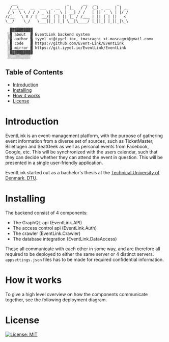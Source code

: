 ```
   __                      _      __   _         _    
  /__\__   __  ___  _ __  | |_   / /  (_) _ __  | | __
 /_\  \ \ / / / _ \| '_ \ | __| / /   | || '_ \ | |/ /
//__   \ V / |  __/| | | || |_ / /___ | || | | ||   < 
\__/    \_/   \___||_| |_| \__|\____/ |_||_| |_||_|\_\
                                                      
  ▓▓▓▓▓▓▓▓▓▓
 ░▓ about  ▓ EventLink backend system
 ░▓ author ▓ iyyel <i@iyyel.io>, tmascagni <t.mascagni@gmail.com>
 ░▓ code   ▓ https://github.com/Event-Link/EventLink
 ░▓ mirror ▓ https://git.iyyel.io/EventLink/EventLink
 ░▓▓▓▓▓▓▓▓▓▓
 ░░░░░░░░░░
```

## Table of Contents
 - [Introduction](#Introduction)
 - [Installing](#Installing)
 - [How it works](#How-it-works)
 - [License](#License)

# Introduction

EventLink is an event-management platform, with the purpose of gathering event information from a diverse set of sources, such as TicketMaster, Billetlugen and SeatGeek as well as personal events from Facebook, Google, etc. This will be synchronized with the users calendar, such that they can decide whether they can attend the event in question. This will be presented in a single user-friendly application.

EventLink started out as a bachelor's thesis at the [Technical University of Denmark, DTU](https://dtu.dk).

# Installing

The backend consist of 4 components:

* The GraphQL api (EventLink.API)
* The access control api (EventLink.Auth)
* The crawler (EventLink.Crawler)
* The database integration (EventLink.DataAccess)

These all communicate with each other in some way, and are therefore all required to be deployed
to either the same server or 4 distinct servers. `appsettings.json` files has to be made for required
confidential information.

# How it works

To give a high level overview on how the components communicate together, see the following deployment diagram.

# License

[![License: MIT](https://img.shields.io/badge/License-MIT-yellow.svg)](LICENSE.md)

